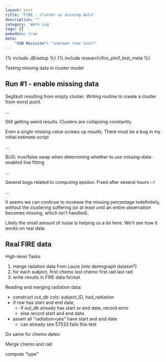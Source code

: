 ```yaml
---
layout: post
title: "FIRE - cluster w/ missing data"
description: ""
category: 'Work Log'
tags: []
pomodoro: true
meta: 
    "SVN Revision": "unknown (see text)"
---
```

{% include JB/setup %}
{% include research/fire_plm1_test_meta %}

Testing missing data in cluster model

Run #1 - enable missing data
----------

Segfault resulting from empty cluster.  Writing routine to create a cluster from worst point.

...

Still getting weird results.  Clusters are collapsing constantly.

Even a _single_ missing value screws up results.  There must be a bug in my initial estimate script

...

BUG: true/false swap when determining whether to use missing-data-enabled line fitting

...

Several bugs related to computing epsilon.  Fixed after several hours :-/

...

It seems we can continue to increase the missing percentage indefinitely, without the clustering suffering (or at least until an entire observation becomes missing, which isn't handled).  

Likely the small amount of noise is helping us a lot here.  We'll see how it works on real data.

Real FIRE data
-------------

High-level Tasks

1. merge radation data from Laura (into demograph dataset?)
2. for each subject, 
    first chemo
    last chemo
    first rad
    last rad
3. write results in FIRE data format

Reading and merging radiation data:
    
* construct out_db cols: subject_ID, had_radiation
* if row has start and end date, 
    * if out_db already has start or end date, record error
    * else record start and end date
* assert all "radiation=yes" have start and end date
    * can already see 57533 fails this test

Do same for chemo dates

Merge chemo and rad

compute "type"



